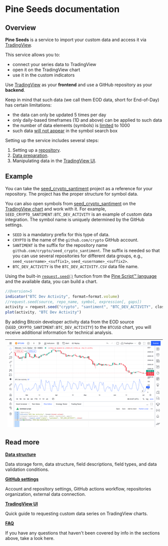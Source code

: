 # Pine Seeds documentation

## Overview

__Pine Seeds__ is a service to import your custom data and access it via [TradingView](https://tradingview.com).

This service allows you to:

- connect your series data to TradingView
- open it on the TradingView chart
- use it in the custom indicators

Use [TradingView](https://tradingview.com) as your __frontend__ and use a GitHub repository as your __backend__.

Keep in mind that such data (we call them EOD data, short for End-of-Day) has certain limitations:

- the data can only be updated 5 times per day
- only daily-based timeframes (1D and above) can be applied to such data
- the number of data elements (symbols) is [limited][data_limits] to 1000
- such data [will not appear][ui_symbol_search] in the symbol search box

Setting up the service includes several steps:

1. Setting up a [repository][repo].
2. [Data preparation][data].
3. Manipulating data in the [TradingView UI][ui].

## Example

You can take the [seed_crypto_santiment] project as a reference for your repository.
The project has the proper structure for symbol data.

You can also open symbols from [seed_crypto_santiment] on the [TradingView chart][chart] and work with it.
For example, `SEED_CRYPTO_SANTIMENT:BTC_DEV_ACTIVITY` is an example of custom data integration.
The symbol name is uniquely determined by the GitHub settings.

- `SEED` is a mandatory prefix for this type of data.
- `CRYPTO` is the name of the `github.com/crypto` GitHub account.
- `SANTIMENT` is the suffix for the repository name `github.com/crypto/seed_crypto_santiment`.
    The suffix is needed so that you can use several repositories for different data groups,
    e.g., `seed_<username>_<suffix1>`, `seed_<username>_<suffix2>`.
- `BTC_DEV_ACTIVITY` is the `BTC_DEV_ACTIVITY.CSV` data file name.

Using the built-in [`request.seed()`][pine_refs] function from the [Pine Script™ language][pine_docs] and the available data, you can build a chart.

```js
//@version=5
indicator("BTC Dev Activity", format=format.volume)
//request.seed(source, repo_name, symbol, expression[, gaps])
activity = request.seed("crypto", "santiment", "BTC_DEV_ACTIVITY", close)
plot(activity, "BTC Dev Activity")
```

By adding Bitcoin developer activity data from the EOD source (`SEED_CRYPTO_SANTIMENT:BTC_DEV_ACTIVITY`) to the `BTCUSD` chart,
you will receive additional information for technical analysis.

|![ui_chart_pine]|
|-|

## Read more

__[Data structure][data]__

Data storage form, data structure, field descriptions, field types, and data validation conditions.

__[GitHub settings][repo]__

Account and repository settings, GitHub actions workflow, repositories organization, external data connection.

__[TradingView UI][ui]__

Quick guide to requesting custom data series on TradingView charts.

__[FAQ][faq]__

If you have any questions that haven't been covered by info in the sections above, take a look here.

[chart]: https://www.tradingview.com/chart
[data]: /data.md
[data_limits]: /faq.md#q-what-are-the-limits-on-the-amount-of-data
[faq]: /faq.md
[pine_docs]: https://www.tradingview.com/pine-script-docs/en/v5/index.html
[pine_refs]: https://www.tradingview.com/pine-script-reference/v5/#fun_request{dot}seed
[repo]: /repo.md
[seed_crypto_santiment]: https://github.com/tradingview-pine-seeds/seed_crypto_santiment
[ui]: /ui.md
[ui_chart_pine]: /images/ui_chart_pine_btc.png
[ui_symbol_search]: /ui.md#symbol-search